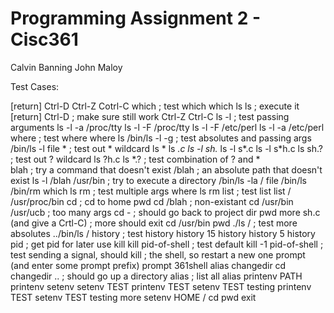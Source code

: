 # Programming Assignment 2 - Cisc361
Calvin Banning
John Maloy

Test Cases:

[return]
Ctrl-D
Ctrl-Z
Cotrl-C
which					; test which
which ls
ls					; execute it
[return]
Ctrl-D					; make sure still work
Ctrl-Z
Ctrl-C
ls -l					; test passing arguments
ls -l -a /proc/tty
ls -l -F /proc/tty
ls -l -F /etc/perl
ls -l -a /etc/perl
where					; test where
where ls
/bin/ls -l -g			; test absolutes and passing args
/bin/ls -l
file *					; test out * wildcard
ls *
ls *.c
ls -l sh.*
ls -l s*.c
ls -l s*h.c
ls sh.?					; test out ? wildcard
ls ?h.c	
ls *.?					; test combination of ? and *	
blah					; try a command that doesn't exist
/blah					; an absolute path that doesn't exist
ls -l /blah
/usr/bin				; try to execute a directory
/bin/ls -la /
file /bin/ls /bin/rm
which ls rm				; test multiple args
where ls rm
list					; test list
list / /usr/proc/bin
cd 					; cd to home
pwd
cd /blah				; non-existant
cd /usr/bin /usr/ucb			; too many args
cd -					; should go back to project dir
pwd
more sh.c   (and give a Crtl-C)		; more should exit
cd /usr/bin
pwd
./ls /					; test more absolutes
../bin/ls /
history					; test history
history 15
history
history 5
history
pid					; get pid for later use
kill
kill pid-of-shell			; test default
kill -1 pid-of-shell			; test sending a signal, should kill
					; the shell, so restart a new one
prompt	    (and enter some prompt prefix)
prompt 361shell
alias changedir cd
changedir ..				; should go up a directory
alias	  				; list all alias
printenv PATH
printenv
setenv
setenv TEST
printenv TEST
setenv TEST testing
printenv TEST
setenv TEST testing more
setenv HOME /
cd
pwd
exit
